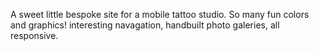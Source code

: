  A sweet little bespoke site for a mobile tattoo studio. So many fun colors and graphics! interesting navagation, handbuilt photo galeries, all responsive.
